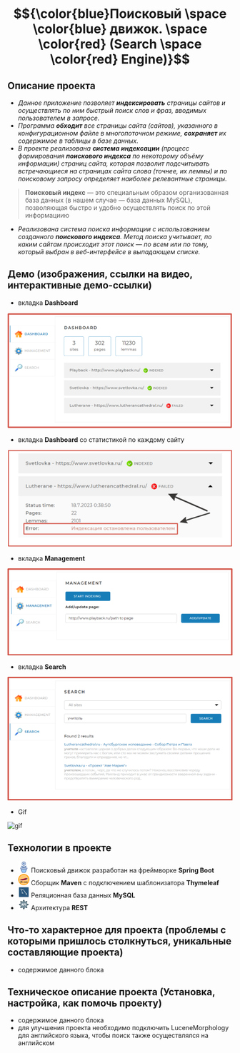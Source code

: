 # $${\color{blue}Поисковый \space \color{blue} движок. \space \color{red} (Search \space \color{red} Engine)}$$

## Описание проекта
  - _Данное приложение позволяет <b>индексировать</b> страницы сайтов  и осуществлять по ним быстрый поиск слов и фраз, вводимых пользователем в запросе._ 
  - _Программа <b>обходит</b> все страницы сайта (сайтов), указанного в конфигурационном файле в многопоточном режиме, <b>сохраняет</b> их содержимое в таблицы в базе данных._
  - _В проекте реализована <b>система индексации</b> (процесс формирования <b>поискового индекса</b> по некоторому объёму информации) страниц сайта, которая позволит подсчитывать встречающиеся на страницах сайта слова (точнее, их леммы) и по поисковому запросу определяет наиболее релевантные страницы._
  ><b>Поисковый индекс</b> — это специальным образом организованная база данных (в нашем случае — база данных MySQL), позволяющая быстро и удобно осуществлять поиск по этой информациию
  - _Реализована система поиска информации с использованием созданного <b>поискового индекса</b>. Метод поиска учитывает, по каким сайтам происходит этот поиск — по всем или по тому, который выбран в веб-интерфейсе в выпадающем списке._
    
## Демо (изображения, ссылки на видео, интерактивные демо-ссылки)
  - вкладка <b>Dashboard</b>
  
  ![pictures](/DashboardNewSize.png) 

  - вкладка <b>Dashboard</b> со статистикой по каждому сайту

  ![pictures](/DashBoardWithSingleStatistics.png)
  
  - вкладка <b>Management</b>

  ![pictures](/Management.png)
  
  - вкладка <b>Search</b>

  ![pictures](/Search.png)

  - Gif

  ![gif](/VID_20230718_192319.gif)
    
## Технологии в проекте
  - <img src="nature_spring.png" alt="drawing" width="25"/> Поисковый движок разработан на фреймворке <b>Spring Boot</b>
  - <img src="maven.png" alt="drawing" width="25"/> Сборщик <b>Maven</b> с подключением шаблонизатора <b>Thymeleaf</b>
  - <img src="mysqlworkbench.png" alt="drawing" width="25"/> Реляционная база данных <b>MySQL</b>
  - <img src="restApi.png" alt="drawing" width="25"/> Архитектура <b>REST</b>

## Что-то характерное для проекта (проблемы с которыми пришлось столкнуться, уникальные составляющие проекта)
  - содержимое данного блока

## Техническое описание проекта (Установка, настройка, как помочь проекту)
  - содержимое данного блока
  - для улучшения проекта необходимо подключить LuceneMorphology для английского языка, чтобы поиск также осуществлялся на английском
